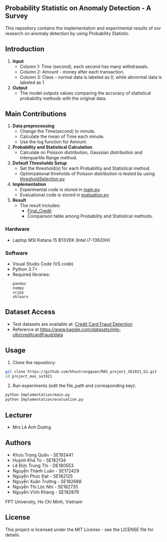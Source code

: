## Probability Statistic on Anomaly Detection - A Survey
This repository contains the implementation and experimental results of our research on anomaly detection by using Probability Statistic.

## Introduction
1. **Input**
   - Column 1: Time (second), each second has many withdrawals.
   - Column 2: Amount - money after each transaction.
   - Column 3: Class - normal data is labeled as 0, while abnormal data is labeled as 1
2. **Output**
   - The model outputs values comparing the accuracy of statistical probability methods with the original data.

## Main Contributions

1. **Data preprocessing**
   - Change the Time(second) to minute.
   - Calculate the mean of Time each minute.
   - Use the log function for Amount.
2. **Probability and Statistical Calculation**
   - Calculate on Poisson distribution, Gaussian distribution and Interquartile Range method.
3. **Default Thresholds Setup**
   - Set the threshold(s) for each Probability and Statistical method.
   - Optimizational threholds of Poisson distribution is tested by using [thresholdSelection.py](Implementation/thresholdSelection.py)
4. **Implementation**
   - Experimental code is stored in [main.py](Implementation/main.py).
   - Evaluational code is stored in [evaluation.py](Implementation/evaluation.py)
5. **Result**
   - The result includes:
      + [Final_Credit](Result/credit_final_anomalies.csv)
      + Comparison table among Probability and Statistical methods.
### Hardware
- Laptop MSI Katana 15 B13VEK (Intel i7-13620H)

### Software
- Visual Studio Code (VS code)
- Python 3.7+
- Required libraries:
  ```
  pandas
  numpy
  scipy
  sklearn
  ```

## Dataset Access

- Test datasets are available at: [Credit Card Fraud Detection](Dataset/creditcard.csv)
- Reference at https://www.kaggle.com/datasets/mlg-ulb/creditcardfraud/data

## Usage

1. Clone the repository:
```bash
git clone https://github.com/khuutrongquan/MAS_project_SE1821_G1.git
cd project_mas_se1921
```

2. Run experiments (edit the file_path and corresponding key):
```bash
python Implementation/main.py
python Implementation/evaluation.py
```

## Lecturer
- Mrs Lê Ánh Dương

## Authors
- Khưu Trọng Quân - SE192441
- Huỳnh Khả Tú - SE182134
- Lê Đức Trung Thi - DE180553
- Nguyễn Thành Luân - SE172429
- Nguyễn Phúc Đạt - SE182125
- Nguyễn Xuân Trường - SE182688
- Nguyễn Thị Lộc Nhi - SE182735
- Nguyễn Vĩnh Khang - SE182879

FPT University, Ho Chi Minh, Vietnam

## License
This project is licensed under the MIT License - see the LICENSE file for details.
